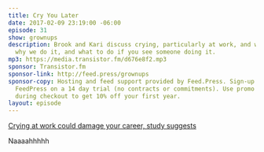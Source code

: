 ```yaml
---
title: Cry You Later
date: 2017-02-09 23:19:00 -06:00
episode: 31
show: grownups
description: Brook and Kari discuss crying, particularly at work, and what it means,
  why we do it, and what to do if you see someone doing it.
mp3: https://media.transistor.fm/d676e8f2.mp3
sponsor: Transistor.fm
sponsor-link: http://feed.press/grownups
sponsor-copy: Hosting and feed support provided by Feed.Press. Sign-up today and try
  FeedPress on a 14 day trial (no contracts or commitments). Use promo code grownups
  during checkout to get 10% off your first year.
layout: episode
---
```


[Crying at work could damage your career, study suggests](http://www.cbc.ca/listen/shows/the-current/segment/11195443)

Naaaahhhhh
